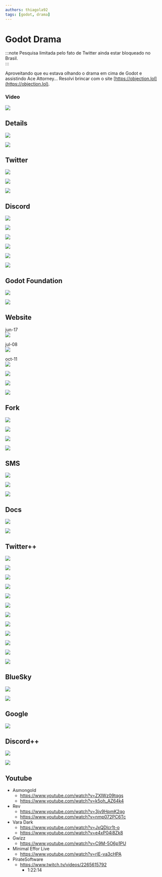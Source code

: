 ```yaml
---
authors: thiagola92
tags: [godot, drama]
---
```


# Godot Drama
:::note
Pesquisa limitada pelo fato de Twitter ainda estar bloqueado no Brasil.  
:::

Aproveitando que eu estava olhando o drama em cima de Godot e assistindo Ace Attorney... Resolvi brincar com o site [https://objection.lol](https://objection.lol).  

### Video  

[![](./ace_godot.png)](https://youtu.be/gXn0ktIHXcw)  

## Details

[![](./godot.png)](https://godotengine.org/)  

[![](./open-source.webp)](https://opensource.org/osd)  

## Twitter

![](./twitter2.webp)  

![](./twitter1.webp)  

![](./twitter-grummz.png)  

## Discord

![](./twitter-gamesnosh.png)  

![](./discord-xananax4.png)  

![](./discord-new-old.png)  

![](./twitter-xananax.png)   

![](./discord-xananax2.png)  

![](./discord-xananax3.png)  

## Godot Foundation

![](./foundation1.webp)  

![](./foundation2.webp)  

## Website

jun-17  
![](./web-archive-jun-17.png)  

jul-08  
![](./web-archive-jul-08.png)  

oct-11  
![](./web-archive-oct-11.png)  

![](./server-start.png)  

![](./more-community1.png)  

![](./more-community2.png)  

## Fork

![](./redot.jpeg)  

![](./redot-org.png)  

![](./godot-org.png)  

![](./twitter-redot.png)  

## SMS

![](./msgs-pigdev.png)  

![](./msgs-pigdev2.png)  

![](./msgs-pigdev3.png)  

## Docs

[![](./web-archive-docs.png)](https://web.archive.org/web/20200718193653/https://docs.godotengine.org/en/2.1/learning/features/misc/encrypting_save_games.html)  

[![](./github-clayjohn.png)](https://github.com/godotengine/godot-docs/pull/2512)  

## Twitter++

![](./twitter-starkium.png)  

![](./twitter-cos.png)  

![](./twitter-sherief.png)  

![](./twitter-petter.png)  

![](./twitter-artur.png)  

![](./twitter-perma-banned.png)  

![](./twitter-perma-banned2.png)  

![](./twitter-grummz2.png)  

![](./twitter-nat.png)  

![](./twitter-cuteandfunny.png)  

![](./twitter-redot2.png)  

![](./twitter-redot3.png)  

## BlueSky

![](./bluesky-mittenokitten.png)  

![](./bluesky-yuri.png)  

## Google

![](./google-github.png)  

## Discord++

![](./discord-remi.png)  

![](./discord-esc.png)  

## Youtube

- Asmongold
    - https://www.youtube.com/watch?v=ZXlWz09tqgs
    - https://www.youtube.com/watch?v=k5oh_AZ64k4
- Rev
    - https://www.youtube.com/watch?v=3jv9HpmK2qo
    - https://www.youtube.com/watch?v=nmp072PC6Tc
- Vara Dark
    - https://www.youtube.com/watch?v=JxQDlcr1t-o
    - https://www.youtube.com/watch?v=e4xP04i8Zk8
- Gwizz
    - https://www.youtube.com/watch?v=C9M-5O6p1PU
- Minimal Effor Live
    - https://www.youtube.com/watch?v=rlE-va3cHPA
- PirateSoftware
    - https://www.twitch.tv/videos/2265615792
        - 1:22:14
